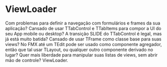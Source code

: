 # ViewLoader
Com problemas para definir a navegação com formulários e frames da sua aplicação? Cansado de usar TTabControl e TTabItems para compor a UI do seu App mobile ou desktop? A transição SLIDE do TTabControl é legal, mas já está muito batida? Cansado de usar TFrame como classe base para suas views? No FMX até um TEdit pode ser usado como componente agregador, então que tal usar TLayout, ou qualquer outro componente derivado no lugar? Quer mais liberdade para manipular suas listas de views, sem abrir mão de controle?  ViewLoader.
